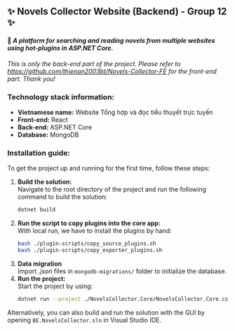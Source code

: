 ## ✨ Novels Collector Website (Backend) - Group 12 ✨
#### 📖 *A platform for searching and reading novels from multiple websites using hot-plugins in ASP.NET Core.* 
*This is only the back-end part of the project. Please refer to https://github.com/thienan2003bt/Novels-Collector-FE for the front-end part. Thank you!*

### Technology stack information:
- **Vietnamese name:** Website Tổng hợp và đọc tiểu thuyết trực tuyến
- **Front-end:** React
- **Back-end:** ASP.NET Core
- **Database:** MongoDB

### Installation guide:
To get the project up and running for the first time, follow these steps:
1. **Build the solution:**\
	Navigate to the root directory of the project and run the following command to build the solution:
	```bash
	dotnet build
	```
2. **Run the script to copy plugins into the core app:**\
	With local run, we have to install the plugins by hand:
	```bash
	bash ./plugin-scripts/copy_source_plugins.sh
	bash ./plugin-scripts/copy_exporter_plugins.sh
	```
3. **Data migration**\
	Import *.json* files in `mongodb-migrations/` folder to initialize the database. 
4. **Run the project:**\
	Start the project by using:
	```bash
	dotnet run --project ./NovelsCollector.Core/NovelsCollector.Core.csproj
	```

Alternatively, you can also build and run the solution with the GUI by opening `BE.NovelsCollector.sln` in Visual Studio IDE.

